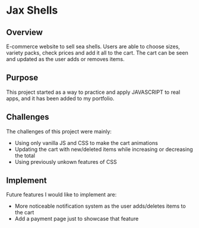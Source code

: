 # Jax Shells

## Overview

E-commerce website to sell sea shells. Users are able to choose sizes, variety packs, check prices and add it all to the cart. The cart can be seen and updated as the user adds or removes items.

## Purpose

This project started as a way to practice and apply JAVASCRIPT to real apps, and it has been added to my portfolio. 

## Challenges

The challenges of this project were mainly:

* Using only vanilla JS and CSS to make the cart animations
* Updating the cart with new/deleted items while increasing or decreasing the total
* Using previously unkown features of CSS

## Implement

Future features I would like to implement are:

* More noticeable notification system as the user adds/deletes items to the cart
* Add a payment page just to showcase that feature
